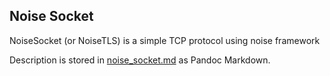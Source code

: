 Noise Socket
---------
NoiseSocket (or NoiseTLS) is a simple TCP protocol using noise framework

Description is stored in [noise_socket.md](noise_socket.md) as Pandoc Markdown. 
